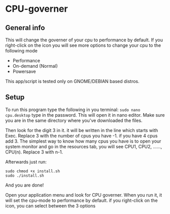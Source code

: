 # CPU-governer

## General info
This will change the governer of your cpu to performance by default. If you right-click on the icon you will see more options to change your cpu to the following mode
* Performance
* On-demand (Normal)
* Powersave

This app/script is tested only on GNOME/DEBIAN based distros.

## Setup
To run this program type the following in you terminal:
``` sudo nano cpu.desktop ```
type in the password. This will open it in nano editor. Make sure you are in the same directory where you've downloaded the files.

Then look for the digit 3 in it. it will be written in the line which starts with Exec. Replace 3 with the number of cpus you have -1. if you have 4 cpus add 3.
The simplest way to know how many cpus you have is to open your system monitor and go in the resources tab, you will see CPU1, CPU2, ......, CPU(n). Replace 3 with n-1. 

Afterwards just run:
```
sudo chmod +x install.sh
sudo ./install.sh
```
And you are done!

Open your application menu and look for CPU governer. When you run it, it will set the cpu-mode to performance by default. if you right-click on the icon, you can select between the 3 options

